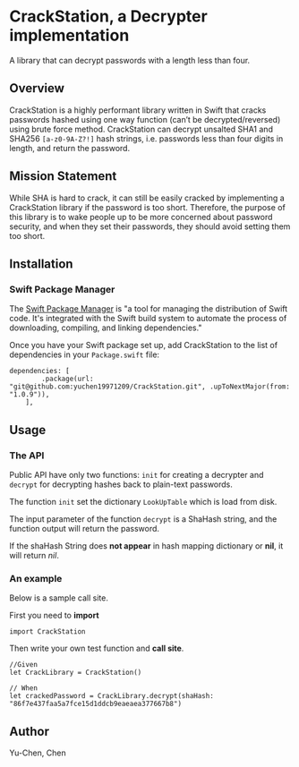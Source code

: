 # CrackStation, a Decrypter implementation
A library that can decrypt passwords with a length less than four.

## Overview
CrackStation is a highly performant library written in Swift that cracks passwords hashed using one way function (can’t be decrypted/reversed) using brute force method. CrackStation can decrypt unsalted SHA1 and SHA256 `[a-z0-9A-Z?!]` hash strings, i.e. passwords less than four digits in length, and return the password.

## Mission Statement
While SHA is hard to crack, it can still be easily cracked by implementing a CrackStation library if the password is too short. Therefore, the purpose of this library is to wake people up to be more concerned about password security, and when they set their passwords, they should avoid setting them too short.


## Installation
### Swift Package Manager
The [Swift Package Manager](https://www.swift.org/package-manager) is "a tool for managing the distribution of Swift code. It's integrated with the Swift build system to automate the process of downloading, compiling, and linking dependencies."

Once you have your Swift package set up, add CrackStation to the list of dependencies in your `Package.swift` file:

```
dependencies: [
        .package(url: "git@github.com:yuchen19971209/CrackStation.git", .upToNextMajor(from: "1.0.9")),
    ],
```

## Usage
### The API
Public API have only two functions: `init` for creating a decrypter and `decrypt` for decrypting hashes back to plain-text passwords. 

The function `init` set the dictionary `LookUpTable` which is load from disk. 

The input parameter of the function `decrypt` is a ShaHash string, and the function output will return the password.

If the shaHash String does **not appear** in hash mapping dictionary or **nil**, it will return *nil*.

### An example
Below is a sample call site.

First you need to **import**

```
import CrackStation
```

Then write your own test function and **call site**.
```
//Given
let CrackLibrary = CrackStation()

// When
let crackedPassword = CrackLibrary.decrypt(shaHash: "86f7e437faa5a7fce15d1ddcb9eaeaea377667b8")
```

## Author
Yu-Chen, Chen


